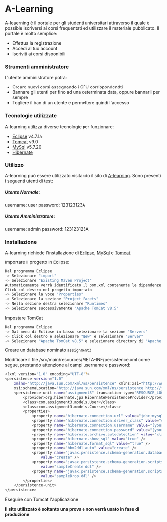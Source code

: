 # A-Learning

A-leaerning è il portale per gli studenti universitari attraverso il quale è possible iscriversi ai corsi frequentati ed utilizzare il materiale pubblicato. 
Il portale è molto semplice:
  - Effettua la registrazione
  - Accedi al tuo account
  - Iscriviti ai corsi disponibili

### Strumenti amministratore

L'utente amministratore potrà:
  - Creare nuovi corsi assegnando i CFU corrispondendti
  - Bannare gli utenti per fino ad una determinata data, oppure bannarli per sempre
  - Togliere il ban di un utente e permettere quindi l'accesso

### Tecnologie utilizzate

A-learning utilizza diverse tecnologie per funzionare:
* [Eclipse](http://www.eclipse.org) v4.7.1a
* [Tomcat](https://tomcat.apache.org/download-90.cgi) v9.0
* [MySql](https://www.mysql.com/it/) v5.7.20
* [Hibernate](http://hibernate.org)

### Utilizzo
A-learning può essere utilizzato visitando il sito di [A-learning](http://a-learning-a-learning.1d35.starter-us-east-1.openshiftapps.com/Assignment3).
Sono presenti i seguenti utenti di test:

##### Utente Normale:
username: user
password: 123123123A

##### Utente Amministratore:
username: admin
password: 123123123A


### Installazione

A-learning richiede l'installazione di [Eclipse](http://www.eclipse.org/downloads/eclipse-packages), [MySql](https://www.mysql.com/it/) e [Tomcat](https://tomcat.apache.org/download-80.cgi).

Importare il progetto in Eclipse:

```sh
Dal programma Eclipse 
-> Selezionare "import"
-> Selezionare "Existing Maven Project"
Automaticamente verrà identificato il pom.xml contenente le dipendenze
Click col destro nel progetto importato
-> Selezionare la voce "Properties"
-> Selezionare la sezione "Project Facets"
-> Nella sezione destra selezionare "Runtimes"
-> Selezionare successivamente "Apache TomCat v8.5"
```

Impostare TomCat

```sh
Dal programma Eclipse
-> Dal menu di Eclipse in basso selezionare la sezione "Servers"
-> Click col destro e selezionare "New" e selezionare "Server"
-> Selezionare "Apache TomCat v8.5" e selezionare directory di "Apache TomCat v8.5" scaricata
```

Creare un database nominato `assignment3`

Modificare il file /src/main/resources/META-INF/persistence.xml come segue, prestando attenzione ai campi username e password:
```sh
<?xml version="1.0" encoding="UTF-8"?>
<persistence version="1.0"
	xmlns="http://java.sun.com/xml/ns/persistence" xmlns:xsi="http://www.w3.org/2001/XMLSchema-instance"
	xsi:schemaLocation="http://java.sun.com/xml/ns/persistence http://java.sun.com/xml/ns/persistence/persistence_1_0.xsd">
	<persistence-unit name="assignment3" transaction-type="RESOURCE_LOCAL">
		<provider>org.hibernate.jpa.HibernatePersistenceProvider</provider>
		<class>com.assignment3.models.User</class>
		<class>com.assignment3.models.Course</class>
		<properties>
			<property name="hibernate.connection.url" value="jdbc:mysql://127.0.0.1/assignment3" />
			<property name="hibernate.connection.driver_class" value="com.mysql.cj.jdbc.Driver" />
			<property name="hibernate.connection.username" value="[your-username]" />
			<property name="hibernate.connection.password" value="[your-password]" />
			<property name="hibernate.archive.autodetection" value="class" />
			<property name="hibernate.show_sql" value="true" />
			<property name="hibernate.format_sql" value="true" />
			<property name="hbm2ddl.auto" value="create" />
			<property name="javax.persistence.schema-generation.database.action"
				value="create" />
			<property name="javax.persistence.schema-generation.scripts.create-target"
				value="sampleCreate.ddl" />
			<property name="javax.persistence.schema-generation.scripts.drop-target"
				value="sampleDrop.ddl" />
		</properties>
	</persistence-unit>
</persistence>
```

Eseguire con Tomcat l'applicazione

**Il sito utilizzato è soltanto una prova e non verrà usato in fase di produzione**
